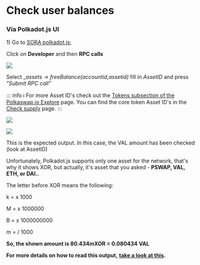 # Check user balances

### Via Polkadot.js UI

1\) Go to [SORA polkadot.js](https://polkadot.js.org/apps/?rpc=wss%3A%2F%2Fws.sora2.soramitsu.co.jp#/rpc);

Click on **Developer** and then **RPC calls**

![](/.gitbook/assets/1.PNG)

Select _*assets* → *freeBalance(accountid,assetid)* fill in *AssetID* and press *"Submit RPC call"*

::: info ℹ
For more Asset ID's check out the [Tokens subsection of the Polkaswap.io Explore](https://polkaswap.io/#/explore/tokens) page. You can find the core token Asset ID's in the [Check supply](check-supply.md) page.
:::

![](/.gitbook/assets/Cattura.PNG)

![](/.gitbook/assets/12.jpg)

This is the expected output. In this case, the VAL amount has been checked (look at AssetID)

Unfortunately, Polkadot.js supports only one asset for the network, that's why it shows XOR, but actually, it's asset that you asked - **PSWAP, VAL, ETH, or DAI..**

The letter before XOR means the following:

k =  x 1000&#x20;

M _=_ x 1000000&#x20;

B = x 1000000000

m = / 1000

**So, the shown amount is 80.434mXOR = 0.080434 VAL**

**For more details on how to read this output,** [**take a look at this**](check-supply.md#how-to-read-the-results)**.**
